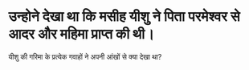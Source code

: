 # उन्होने देखा था कि मसीह यीशु ने पिता परमेश्वर से आदर और महिमा प्राप्त की थी।
यीशु की गरिमा के प्रत्येक गवाहों ने अपनी आंखों से क्या देखा था?
